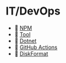 # IT/DevOps

- 📁 [NPM](/it/npm/npm)
- 📁 [Tool](/it/tool/tool)
- 📄 [Dotnet](/it/dotnet)
- 📄 [GitHub Actions](/it/gitHubActions)
- 📄 [DiskFormat](/it/diskFormat)